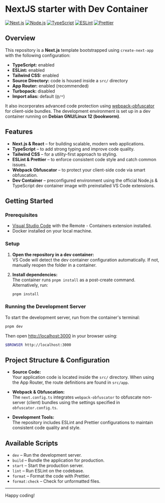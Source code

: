 # NextJS starter with Dev Container

[![Next.js](https://img.shields.io/badge/Next.js-15.3.2-blue?style=for-the-badge&logo=next.js)](https://nextjs.org)
[![Node.js](https://img.shields.io/badge/Node-22-blue?style=for-the-badge&logo=node.js)](https://nodejs.org)
[![TypeScript](https://img.shields.io/badge/TypeScript-5-blue?style=for-the-badge&logo=typescript)](https://www.typescriptlang.org)
[![ESLint](https://img.shields.io/badge/ESLint-9-brightgreen?style=for-the-badge&logo=eslint)](https://eslint.org)
[![Prettier](https://img.shields.io/badge/Prettier-3.5.3-orange?style=for-the-badge&logo=prettier)](https://prettier.io)

## Overview

This repository is a **Next.js** template bootstrapped using `create-next-app` with the following configuration:

- **TypeScript:** enabled
- **ESLint:** enabled
- **Tailwind CSS:** enabled
- **Source Directory:** code is housed inside a `src/` directory
- **App Router:** enabled (recommended)
- **Turbopack:** disabled
- **Import alias:** default (`@/*`)

It also incorporates advanced code protection using [webpack-obfuscator](https://github.com/javascript-obfuscator/webpack-obfuscator) for client-side bundles. The development environment is set up in a dev container running on **Debian GNU/Linux 12 (bookworm)**.

## Features

- **Next.js & React** – for building scalable, modern web applications.
- **TypeScript** – to add strong typing and improve code quality.
- **Tailwind CSS** – for a utility-first approach to styling.
- **ESLint & Prettier** – to enforce consistent code style and catch common issues.
- **Webpack Obfuscator** – to protect your client-side code via smart obfuscation.
- **Dev Container** – preconfigured environment using the official Node.js & TypeScript dev container image with preinstalled VS Code extensions.

## Getting Started

### Prerequisites

- [Visual Studio Code](https://code.visualstudio.com/) with the Remote - Containers extension installed.
- Docker installed on your local machine.

### Setup

1. **Open the repository in a dev container:**  
   VS Code will detect the dev container configuration automatically. If not, manually reopen the folder in a container.

2. **Install dependencies:**  
   The container runs `pnpm install` as a post-create command. Alternatively, run:
   ```bash
   pnpm install
   ```

### Running the Development Server

To start the development server, run from the container's terminal:

```bash
pnpm dev
```

Then open [http://localhost:3000](http://localhost:3000) in your browser using:

```bash
$BROWSER http://localhost:3000
```

## Project Structure & Configuration

- **Source Code:**  
  Your application code is located inside the `src/` directory. When using the App Router, the route definitions are found in `src/app`.

- **Webpack & Obfuscation:**  
  The `next.config.ts` integrates `webpack-obfuscator` to obfuscate non-server (client) bundles using the settings specified in `obfuscator.config.ts`.

- **Development Tools:**  
  The repository includes ESLint and Prettier configurations to maintain consistent code quality and style.

## Available Scripts

- `dev` – Run the development server.
- `build` – Bundle the application for production.
- `start` – Start the production server.
- `lint` – Run ESLint on the codebase.
- `format` – Format the code with Prettier.
- `format:check` – Check for unformatted files.

---

Happy coding!
